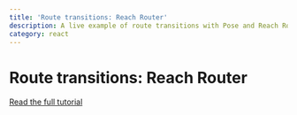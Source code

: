 ```yaml
---
title: 'Route transitions: Reach Router'
description: A live example of route transitions with Pose and Reach Router
category: react
---
```


# Route transitions: Reach Router

[Read the full tutorial](/pose/learn/route-transitions-reach-router/)

<CodeSandbox height="600" id="mzx1jz521p" />
